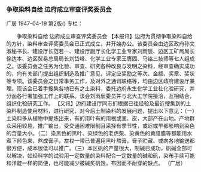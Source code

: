 ### 争取染料自给  边府成立审查评奖委员会
广居
1947-04-19
第2版()
专栏：

　　争取染料自给
    边府成立审查评奖委员会
    【本报讯】边府为贯彻争取染料自给的方针，染料审查评奖委员会已正式成立，并开始办公。该委员会由边区政府孙文淑秘书长、建设厅长范若一、建设厅副厅长化学工业专家刘雨辰、边区工矿局局长徐达本、边区贸易总局局长刘岱峰、化学工业专家王膺固、马铭三技师等七人组成之。该委员会之任务为化验、审查、研究各种改良与发明之染料，经审查确实成功的，向有关部门提出组织制造及推广意见，评定应奖励之等次、金额、奖章、奖状等专项。该委员会之日常事务工作，及对外之通讯联络等，均由边区政府建设厅兼理。现该会已着手搜集各地已有之土染料，委托边府永生化学工业社化验研究，并分函各行署加强工作上的联系。该会刘雨辰委员并与北大工学院接洽，互相结合，组织化验研究工作。
    【又讯】边府建设厅同志们根据已往经验及最近搜集到的土染料制造使用材料，进行研究，对今后土制染料的发展问题，提出以下意见：（一）土染料多从植物中提炼出来，有的用叶有的用根或茎、皮，大部产在山地。产地群众采用较易，推广输出，受交通困难限制且采择有季节性，或迟或早都影响到染色的含量大小。（二）染黑色的黑叶、染绿色的老虎柴、染黄色的黄腊腊等都能用水煮下颜色来，熬成膏子。左权一带已普遍用黑叶熬膏，膏子贮藏、或向各地输送都很方便，成本很低可以推广。（三）本区矾的产量很大，制碱已成功，矾碱全部可以解决，如经科学的试验用一定数量的染料配合一定数量的碱和矾，染布手续可能和洋靛一样的简便，也可能减少被碱炙矾蚀，布因而不耐穿的缺点。
              （广居）
